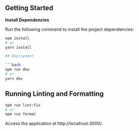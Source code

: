 ## Getting Started

**Install Dependencies**

Run the following command to install the project dependencies:

````bash
npm install
# or
yarn install

## Deployment

```bash
npm run dev
# or
yarn dev
````

## Running Linting and Formatting

```bash
npm run lint:fix
# or
npm run format
```

Access the application at http://localhost:3000/.
